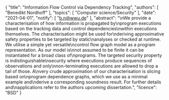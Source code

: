 {
    "title": "Information Flow Control via Dependency Tracking",
    "authors": [
        "Benedikt Nordhoff"
    ],
    "topics": [
        "Computer science/Security"
    ],
    "date": "2021-04-01",
    "notify": [
        "b.n@wwu.de"
    ],
    "abstract": "\nWe provide a characterisation of how information is propagated by\nprogram executions based on the tracking data and control dependencies\nwithin executions themselves.  The characterisation might be used for\nderiving approximative safety properties to be targeted by static\nanalyses or checked at runtime.  We utilise a simple yet versatile\ncontrol flow graph model as a program representation.  As our model is\nnot assumed to be finite it can be instantiated for a broad class of\nprograms.  The targeted security property is indistinguishable\nsecurity where executions produce sequences of observations and only\nnon-terminating executions are allowed to drop a tail of those.  A\nvery crude approximation of our characterisation is slicing based on\nprogram dependence graphs, which we use as a minimal example and\nderive a corresponding soundness result.  For further details and\napplications refer to the authors upcoming dissertation.",
    "licence": "BSD"
}